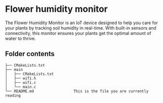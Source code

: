 # Flower humidity monitor
The Flower Humidity Monitor is an IoT device designed to help you care for your plants by tracking soil humidity in real-time. With built-in sensors and connectivity, this monitor ensures your plants get the optimal amount of water to thrive.

## Folder contents

```
├── CMakeLists.txt
├── main
│   ├── CMakeLists.txt
│   ├── wifi.h
│   ├── wifi.c
│   └── main.c
└── README.md                  This is the file you are currently reading
```
